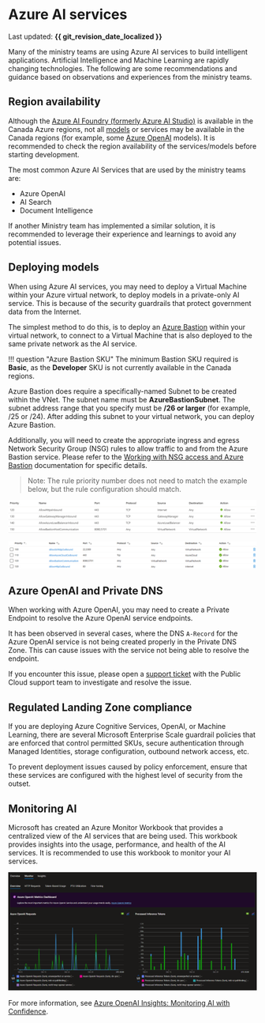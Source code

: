 # Azure AI services

Last updated: **{{ git_revision_date_localized }}**

Many of the ministry teams are using Azure AI services to build intelligent applications. Artificial Intelligence and Machine Learning are rapidly changing technologies. The following are some recommendations and guidance based on observations and experiences from the ministry teams.

## Region availability

Although the [Azure AI Foundry (formerly Azure AI Studio)](https://learn.microsoft.com/en-us/azure/ai-studio/what-is-ai-studio) is available in the Canada Azure regions, not all [models](https://azure.microsoft.com/en-us/products/ai-model-catalog?msockid=2274ddfe4fb768de0595c8be4e1d6918#tabs-pill-bar-oc92d8_tab0) or services may be available in the Canada regions (for example, some [Azure OpenAI](https://learn.microsoft.com/en-us/azure/ai-services/openai/concepts/models?tabs=global-standard%2Cstandard-chat-completions#model-summary-table-and-region-availability) models). It is recommended to check the region availability of the services/models before starting development.

The most common Azure AI Services that are used by the ministry teams are:

- Azure OpenAI
- AI Search
- Document Intelligence

If another Ministry team has implemented a similar solution, it is recommended to leverage their experience and learnings to avoid any potential issues.

## Deploying models

When using Azure AI services, you may need to deploy a Virtual Machine within your Azure virtual network, to deploy models in a private-only AI service. This is because of the security guardrails that protect government data from the Internet.

The simplest method to do this, is to deploy an [Azure Bastion](https://learn.microsoft.com/en-us/azure/bastion/quickstart-host-portal) within your virtual network, to connect to a Virtual Machine that is also deployed to the same private network as the AI service.

!!! question "Azure Bastion SKU"
    The minimum Bastion SKU required is **Basic**, as the **Developer** SKU is not currently available in the Canada regions.

Azure Bastion does require a specifically-named Subnet to be created within the VNet. The subnet name must be **AzureBastionSubnet**. The subnet address range that you specify must be **/26 or larger** (for example, /25 or /24). After adding this subnet to your virtual network, you can deploy Azure Bastion.

Additionally, you will need to create the appropriate ingress and egress Network Security Group (NSG) rules to allow traffic to and from the Azure Bastion service. Please refer to the [Working with NSG access and Azure Bastion](https://learn.microsoft.com/en-us/azure/bastion/bastion-nsg#apply) documentation for specific details.

> Note: The rule priority number does not need to match the example below, but the rule configuration should match.

[![Azure Bastion - Ingress Rules](../images/azure-bastion-inbound-nsg-rules.png "Azure Bastion - Ingress Rules")](https://learn.microsoft.com/en-us/azure/bastion/media/bastion-nsg/inbound.png#lightbox)

[![Azure Bastion - Egress Rules](../images/azure-bastion-outbound-nsg-rules.png "Azure Bastion - Egress Rules")](https://learn.microsoft.com/en-us/azure/bastion/media/bastion-nsg/outbound.png#lightbox)

## Azure OpenAI and Private DNS
<!-- Remove or update this section once it is confirmed that the Azure Policy resolves this -->
When working with Azure OpenAI, you may need to create a Private Endpoint to resolve the Azure OpenAI service endpoints.

It has been observed in several cases, where the DNS `A-Record` for the Azure OpenAI service is not being created properly in the Private DNS Zone. This can cause issues with the service not being able to resolve the endpoint.

If you encounter this issue, please open a [support ticket](../../welcome/support.md) with the Public Cloud support team to investigate and resolve the issue.

## Regulated Landing Zone compliance

If you are deploying Azure Cognitive Services, OpenAI, or Machine Learning, there are several Microsoft Enterprise Scale guardrail policies that are enforced that control permitted SKUs, secure authentication through Managed Identities, storage configuration, outbound network access, etc.

To prevent deployment issues caused by policy enforcement, ensure that these services are configured with the highest level of security from the outset.

## Monitoring AI

Microsoft has created an Azure Monitor Workbook that provides a centralized view of the AI services that are being used. This workbook provides insights into the usage, performance, and health of the AI services. It is recommended to use this workbook to monitor your AI services.

![Azure Monitor OpenAI Insights Workbook](../images/azure-monitor-workbook-openai-insights.png "Azure Monitor OpenAI Insights Workbook")

For more information, see [Azure OpenAI Insights: Monitoring AI with Confidence](https://techcommunity.microsoft.com/blog/fasttrackforazureblog/azure-openai-insights-monitoring-ai-with-confidence/4026850).
